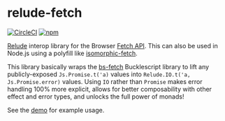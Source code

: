 # relude-fetch

[![CircleCI](https://img.shields.io/circleci/project/github/reazen/relude-fetch/master.svg)](https://circleci.com/gh/reazen/relude-fetch)
[![npm](https://img.shields.io/npm/v/relude-fetch.svg)](https://www.npmjs.com/package/relude-fetch)

[Relude](https://github.com/reazen/relude) interop library for the Browser
[Fetch API](https://developer.mozilla.org/en-US/docs/Web/API/Fetch_API).
This can also be used in Node.js using a polyfill like
[isomorphic-fetch](https://www.npmjs.com/package/isomorphic-fetch).

This library basically wraps the
[bs-fetch](https://github.com/reasonml-community/bs-fetch) Bucklescript library
to lift any publicly-exposed `Js.Promise.t('a)` values into `Relude.IO.t('a,
Js.Promise.error)` values.  Using `IO` rather than `Promise` makes error
handling 100% more explicit, allows for better composability with other
effect and error types, and unlocks the full power of monads!

See the [demo](https://github.com/reazen/relude-fetch/blob/master/examples/Demo.re) for
example usage.
